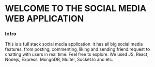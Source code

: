 # WELCOME TO THE SOCIAL MEDIA WEB APPLICATION

### Intro
This is a full stack social media application. It has all big social media features, from posting, commenting, liking and sending friend request to chatting with users in real time. Feel free to explore. We used JS, React, Nodejs, Express, MongoDB, Multer, Socket.Io and etc.
